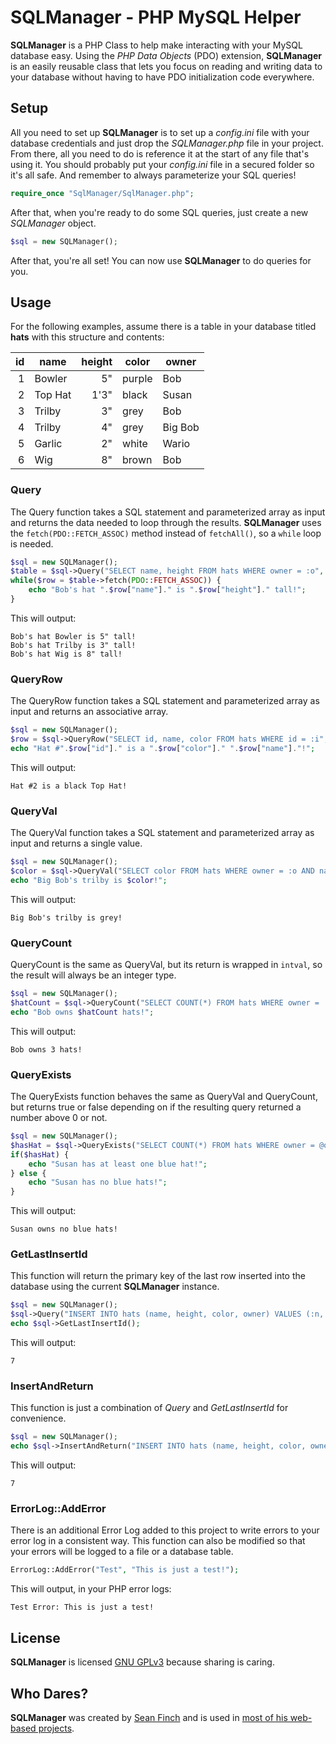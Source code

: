 # SQLManager - PHP MySQL Helper

**SQLManager** is a PHP Class to help make interacting with your MySQL database easy. Using the *PHP Data Objects* (PDO) extension, **SQLManager** is an easily reusable class that lets you focus on reading and writing data to your database without having to have PDO initialization code everywhere.

## Setup
All you need to set up **SQLManager** is to set up a *config.ini* file with your database credentials and just drop the *SQLManager.php* file in your project. From there, all you need to do is reference it at the start of any file that's using it. You should probably put your *config.ini* file in a secured folder so it's all safe. And remember to always parameterize your SQL queries!

```php
require_once "SqlManager/SqlManager.php";
```

After that, when you're ready to do some SQL queries, just create a new *SQLManager* object.

```php
$sql = new SQLManager();
````

After that, you're all set! You can now use **SQLManager** to do queries for you.

## Usage

For the following examples, assume there is a table in your database titled **hats** with this structure and contents:

| id | name  | height | color | owner  |
|---:|-------|-------:|-------|--------|
|   1|Bowler |      5"|purple | Bob    |
|   2|Top Hat|    1'3"|black  | Susan  |
|   3|Trilby |      3"|grey   | Bob    |
|   4|Trilby |      4"|grey   | Big Bob|
|   5|Garlic |      2"|white  | Wario  |
|   6|Wig    |      8"|brown  | Bob    |

### Query
The Query function takes a SQL statement and parameterized array as input and returns the data needed to loop through the results. **SQLManager** uses the ```fetch(PDO::FETCH_ASSOC)``` method instead of ```fetchAll()```, so a ```while``` loop is needed.

```php
$sql = new SQLManager();
$table = $sql->Query("SELECT name, height FROM hats WHERE owner = :o", ["o" => "Bob"]);
while($row = $table->fetch(PDO::FETCH_ASSOC)) {
	echo "Bob's hat ".$row["name"]." is ".$row["height"]." tall!";
}
```

This will output:
```
Bob's hat Bowler is 5" tall!
Bob's hat Trilby is 3" tall!
Bob's hat Wig is 8" tall!
```

### QueryRow
The QueryRow function takes a SQL statement and parameterized array as input and returns an associative array.

```php
$sql = new SQLManager();
$row = $sql->QueryRow("SELECT id, name, color FROM hats WHERE id = :i", ["i" => 2]]);
echo "Hat #".$row["id"]." is a ".$row["color"]." ".$row["name"]."!";
```

This will output:
```
Hat #2 is a black Top Hat!
```

### QueryVal
The QueryVal function takes a SQL statement and parameterized array as input and returns a single value.
```php
$sql = new SQLManager();
$color = $sql->QueryVal("SELECT color FROM hats WHERE owner = :o AND name = :n", ["o" => "Big Bob", "n" => "Trilby"]]);
echo "Big Bob's trilby is $color!";
```

This will output:
```
Big Bob's trilby is grey!
```

### QueryCount
QueryCount is the same as QueryVal, but its return is wrapped in ```intval```, so the result will always be an integer type.
```php
$sql = new SQLManager();
$hatCount = $sql->QueryCount("SELECT COUNT(*) FROM hats WHERE owner = :o", ["o" => "Bob"]);
echo "Bob owns $hatCount hats!";
```

This will output:
```
Bob owns 3 hats!
```

### QueryExists
The QueryExists function behaves the same as QueryVal and QueryCount, but returns true or false depending on if the resulting query returned a number above 0 or not.
```php
$sql = new SQLManager();
$hasHat = $sql->QueryExists("SELECT COUNT(*) FROM hats WHERE owner = @o AND color = :c", ["o" => "Susan", "c" => "blue"]);
if($hasHat) {
	echo "Susan has at least one blue hat!";
} else {
	echo "Susan has no blue hats!";
}
```

This will output:
```
Susan owns no blue hats!
```

### GetLastInsertId
This function will return the primary key of the last row inserted into the database using the current **SQLManager** instance.
```php
$sql = new SQLManager();
$sql->Query("INSERT INTO hats (name, height, color, owner) VALUES (:n, :h, :c, :o)", ["n" => "Big Blue Hat", "h" => "5'5\"", "c" => "blue", "o" => "Susan"]);
echo $sql->GetLastInsertId();
```

This will output:
```
7
```

### InsertAndReturn
This function is just a combination of *Query* and *GetLastInsertId* for convenience.
```php
$sql = new SQLManager();
echo $sql->InsertAndReturn("INSERT INTO hats (name, height, color, owner) VALUES (:n, :h, :c, :o)", ["n" => "Big Blue Hat", "h" => "5'5\"", "c" => "blue", "o" => "Susan"]);
```

This will output:
```
7
```

### ErrorLog::AddError
There is an additional Error Log added to this project to write errors to your error log in a consistent way. This function can also be modified so that your errors will be logged to a file or a database table.

```php
ErrorLog::AddError("Test", "This is just a test!");
```

This will output, in your PHP error logs:
```
Test Error: This is just a test!
```

## License
**SQLManager** is licensed [GNU GPLv3](https://www.gnu.org/licenses/gpl-3.0.en.html) because  sharing is caring.


## Who Dares?
**SQLManager** was created by [Sean Finch](http://hauntedbees.com) and  is used in [most of his web-based projects](https://github.com/HauntedBees?tab=repositories).